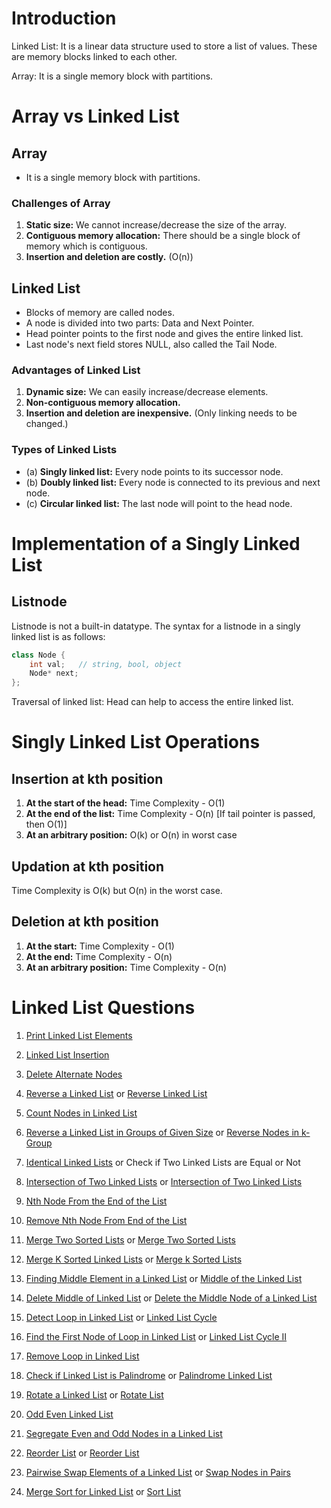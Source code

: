 # Introduction

Linked List: It is a linear data structure used to store a list of values. These are memory blocks linked to each other.

Array: It is a single memory block with partitions.

# Array vs Linked List

## Array

- It is a single memory block with partitions.

### Challenges of Array

1. **Static size:** We cannot increase/decrease the size of the array.
2. **Contiguous memory allocation:** There should be a single block of memory which is contiguous.
3. **Insertion and deletion are costly.** (O(n))

## Linked List

- Blocks of memory are called nodes.
- A node is divided into two parts: Data and Next Pointer.
- Head pointer points to the first node and gives the entire linked list.
- Last node's next field stores NULL, also called the Tail Node.

### Advantages of Linked List

1. **Dynamic size:** We can easily increase/decrease elements.
2. **Non-contiguous memory allocation.**
3. **Insertion and deletion are inexpensive.** (Only linking needs to be changed.)

### Types of Linked Lists

- (a) **Singly linked list:** Every node points to its successor node.
- (b) **Doubly linked list:** Every node is connected to its previous and next node.
- (c) **Circular linked list:** The last node will point to the head node.

# Implementation of a Singly Linked List

## Listnode

Listnode is not a built-in datatype. The syntax for a listnode in a singly linked list is as follows:

```cpp
class Node {
    int val;   // string, bool, object
    Node* next;
};
```
Traversal of linked list: Head can help to access the entire linked list.

# Singly Linked List Operations

## Insertion at kth position

1. **At the start of the head:** Time Complexity - O(1)
2. **At the end of the list:** Time Complexity - O(n) [If tail pointer is passed, then O(1)]
3. **At an arbitrary position:** O(k) or O(n) in worst case

## Updation at kth position

Time Complexity is O(k) but O(n) in the worst case.

## Deletion at kth position

1. **At the start:** Time Complexity - O(1)
2. **At the end:** Time Complexity - O(n)
3. **At an arbitrary position:** Time Complexity - O(n)

# Linked List Questions
1. [Print Linked List Elements](https://www.geeksforgeeks.org/problems/print-linked-list-elements/1?page=1&category=Linked%20List&difficulty=School,Basic,Easy&sortBy=submissions)

2. [Linked List Insertion](https://www.geeksforgeeks.org/problems/linked-list-insertion-1587115620/1?page=1&category=Linked%20List&difficulty=School,Basic,Easy&sortBy=submissions)

3. [Delete Alternate Nodes](https://www.geeksforgeeks.org/problems/delete-alternate-nodes/1?page=2&category=Linked%20List&difficulty=School,Basic,Easy&sortBy=submissions)

4. [Reverse a Linked List](https://www.geeksforgeeks.org/problems/reverse-a-linked-list/1?page=1&category=Linked%20List&difficulty=School,Basic,Easy&sortBy=submissions) or [Reverse Linked List](https://leetcode.com/problems/reverse-linked-list/)

5. [Count Nodes in Linked List](https://www.geeksforgeeks.org/problems/count-nodes-of-linked-list/1?page=1&category=Linked%20List&difficulty=School,Basic,Easy,Medium,Hard&sortBy=submissions)

6. [Reverse a Linked List in Groups of Given Size](https://www.geeksforgeeks.org/problems/reverse-a-linked-list-in-groups-of-given-size/1?page=1&category=Linked%20List&difficulty=School,Basic,Easy,Medium,Hard&sortBy=submissions) or [Reverse Nodes in k-Group](https://leetcode.com/problems/reverse-nodes-in-k-group/)

7. [Identical Linked Lists](https://www.geeksforgeeks.org/problems/identical-linked-lists/1?page=1&category=Linked%20List&status=unsolved&sortBy=submissions) or Check if Two Linked Lists are Equal or Not

8. [Intersection of Two Linked Lists](https://www.geeksforgeeks.org/problems/intersection-of-two-linked-list/1?page=3&category=Linked%20List&sortBy=submissions) or [Intersection of Two Linked Lists](https://leetcode.com/problems/intersection-of-two-linked-lists/)

9. [Nth Node From the End of the List](https://www.geeksforgeeks.org/problems/nth-node-from-end-of-linked-list/1?page=1&category=Linked%20List&sortBy=submissions)
    
10. [Remove Nth Node From End of the List](https://leetcode.com/problems/remove-nth-node-from-end-of-list/)

11. [Merge Two Sorted Lists](https://www.geeksforgeeks.org/problems/merge-two-sorted-linked-lists/1?page=1&category=Linked%20List&sortBy=submissions) or [Merge Two Sorted Lists](https://leetcode.com/problems/merge-two-sorted-lists/)

12. [Merge K Sorted Linked Lists](https://www.geeksforgeeks.org/problems/merge-k-sorted-linked-lists/1?page=2&category=Linked%20List&sortBy=submissions) or [Merge k Sorted Lists](https://leetcode.com/problems/merge-k-sorted-lists/)

13. [Finding Middle Element in a Linked List](https://www.geeksforgeeks.org/problems/finding-middle-element-in-a-linked-list/1?page=1&category=Linked%20List&sortBy=submissions) or [Middle of the Linked List](https://leetcode.com/problems/middle-of-the-linked-list/)

14. [Delete Middle of Linked List](https://www.geeksforgeeks.org/problems/delete-middle-of-linked-list/1?page=2&category=Linked%20List&status=unsolved&sortBy=submissions) or [Delete the Middle Node of a Linked List](https://leetcode.com/problems/delete-the-middle-node-of-a-linked-list/)

15. [Detect Loop in Linked List](https://www.geeksforgeeks.org/problems/detect-loop-in-linked-list/1?page=1&category=Linked%20List&status=unsolved&sortBy=submissions) or [Linked List Cycle](https://leetcode.com/problems/linked-list-cycle/)

16. [Find the First Node of Loop in Linked List](https://www.geeksforgeeks.org/problems/find-the-first-node-of-loop-in-linked-list--170645/1?page=1&category=Linked%20List&status=unsolved&sortBy=submissions) or [Linked List Cycle II](https://leetcode.com/problems/linked-list-cycle-ii/)

17. [Remove Loop in Linked List](https://www.geeksforgeeks.org/problems/remove-loop-in-linked-list/1?page=1&category=Linked%20List&status=unsolved&sortBy=submissions)

18. [Check if Linked List is Palindrome](https://www.geeksforgeeks.org/problems/check-if-linked-list-is-pallindrome/1?page=1&category=Linked%20List&status=unsolved&sortBy=submissions) or [Palindrome Linked List](https://leetcode.com/problems/palindrome-linked-list/)

19. [Rotate a Linked List](https://www.geeksforgeeks.org/problems/rotate-a-linked-list/1?page=1&category=Linked%20List&status=unsolved&sortBy=submissions) or [Rotate List](https://leetcode.com/problems/rotate-list/)

20. [Odd Even Linked List](https://leetcode.com/problems/odd-even-linked-list/)

21. [Segregate Even and Odd Nodes in a Linked List](https://www.geeksforgeeks.org/problems/segregate-even-and-odd-nodes-in-a-linked-list5035/1?page=1&category=Linked%20List&status=unsolved&sortBy=submissions) 

22. [Reorder List](https://www.geeksforgeeks.org/problems/reorder-list/1?page=2&category=Linked%20List&status=unsolved&sortBy=submissions) or [Reorder List](https://leetcode.com/problems/reorder-list/)

23. [Pairwise Swap Elements of a Linked List](https://www.geeksforgeeks.org/problems/pairwise-swap-elements-of-a-linked-list-by-swapping-data/1?page=1&category=Linked%20List&status=unsolved&sortBy=submissions) or [Swap Nodes in Pairs](https://leetcode.com/problems/swap-nodes-in-pairs/)

24. [Merge Sort for Linked List](https://www.geeksforgeeks.org/problems/sort-a-linked-list/1?page=2&category=Linked%20List&status=unsolved&sortBy=submissions) or [Sort List](https://leetcode.com/problems/sort-list/)